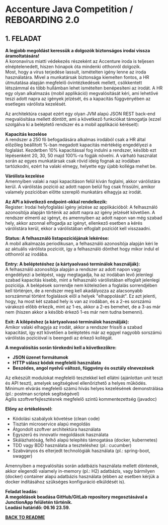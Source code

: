 # Accenture Java Competition / REBOARDING 2.0
## 1. FELADAT

**A legjobb megoldást keressük a dolgozók biztonságos irodai vissza áramoltatására!**<br>
A koronavírus miatti védekezés részeként az Accenture iroda is teljesen elnéptelenedett, hiszen hónapok óta mindenki otthonról dolgozik.<br>
Most, hogy a vírus terjedése lassult, ismételten igény lenne az iroda használatára. Mivel a munkatársak biztonsága kiemelten fontos, a HR útmutatása alapján megfelelő óvintézkedések mellett, csökkentett létszámmal és több hullámban lehet ismételten benépesíteni az irodát.
A HR egy olyan alkalmazás (mobil applikáció) megvalósítását kéri, ami lehetővé teszi adott napra az igények jelzését, és a kapacitás függvényében az esetleges várólista kezelését.

Az architektúra csapat ezért egy olyan JVM alapú JSON REST back-end megvalósítása mellett döntött, ami a következő funkciókat támogatja (ezzel szolgálva ki a beléptető rendszer és a mobil applikáció kéréseit):

**Kapacitás kezelése**<br>
A rendszer a 250 fő befogadására alkalmas irodából csak a HR által előzőleg beállított %-ban megadott kapacitás mértékéig engedélyezi a foglalást.
Kezdetben 10% kapacitással fog indulni a rendszer, később ezt lépésenként 20, 30, 50 majd 100%-ra fogják növelni. A várható használat során az egyes munkatársak csak rövid ideig fognak az irodában tartózkodni, ezért ha valaki elmegy, helyette egy újabb kolléga mehet be.

**Várólista kezelése**<br>
Amennyiben valaki a napi kapacitáson felül kíván foglalni, akkor várólistára kerül. A várólistás pozíció az adott napon belül fog csak frissülni, amikor valamely pozícióban előtte szereplő munkatárs elhagyja az irodát.

**Az API a következő endpoint-okkal rendelkezik:**<br>
Register: Irodai helyfoglalási igény jelzése az applikációból:
A felhasználó azonosítója alapján történik az adott napra az igény jelzését követően.
A rendszer elmenti az igényt, és amennyiben az adott napon van még szabad hely, akkor azonnal elfogadja az igényt, ellenkező esetben a kérés várólistára kerül, ekkor a várólistában elfoglalt pozíciót kell visszaadni.

**Status: A felhasználó listapozíciójának lekérése:**<br>
A mobil alkalmazás periodikusan, a felhasználó azonosítója alapján kéri le az aktuális várólista pozíciót, így a felhasználó dönthet hogy mikor indul el otthonról az irodába.

**Entry: A beléptetéshez (a kártyaolvasó terminálok használják):**<br>
A felhasználó azonosítója alapján a rendszer az adott napon vagy engedélyezi a belépést, vagy megtagadja, ha az irodában levő jelenlegi szabad kapacitás kisebb, mint a felhasználó várólistában elfoglalt jelenlegi pozíciója.
A belépések sorrendje nem kötelezően a foglalás sorrendjében kell történjen, de a rendszer meg kell akadályozza az alacsonyabb sorszámmal történt foglalások elől a helyek "elhappolását". Ez azt jelenti, hogy, ha most két szabad hely is van az irodában, és a 2-es sorszámú várakozó előbb érkezik, mint az 1-es, akkor a 2-es bemehet, de a 3-as már nem (hiszen akkor a később érkező 1-es már nem tudna bemenni).

**Exit: A kilépéshez (a kártyaolvasó terminálok használják):**<br>
Amikor valaki elhagyja az irodát, akkor a rendszer frissíti a szabad kapacitást, így ezt követően a beléptetés már az eggyel nagyobb sorszámú várólistás pozícióval is beengedi az érkező kollégát.

**A megvalósítás során törekedni kell a következőkre:**<br>

- **JSON üzenet formátumok**<br>
- **HTTP válasz kódok megfelelő használata**<br>
- **Beszédes, angol nyelvű változó, függvény és osztály elnevezések**<br>

Az elkészült modulokat megfelelő tesztekkel kell ellátni (ajánlottan unit teszt és API teszt), amelyek segítségével ellenőrizhető a helyes működés. Minimum elvárás megfelelő számú hívás helyes kezelésének demonstrálása (pl.: postman scriptek segítségével)<br>
Agilis szoftverfejlesztésnek megfelelő szintű kommentezettség (javadoc)

**Előny az értékelésnél:**

- Kódolási szabályok követése (clean code)
- Tisztán microservice alapú megoldás
- Átgondolt szoftver architektúra használata
- Egyszerű és innovatív megoldások használata
- Skálázhatóság, felhő alapú telepítés támogatása (docker, kubernetes)
- TDD vagy BDD használata a teszteléshez (pl.: cucumber)
- Szabványos és elterjedt technológiák használata (pl.: spring-boot, swagger)

Amennyiben a megvalósítás során adatbázis használata mellett döntenek, akkor elegendő valamely in-memory (pl.: H2) adatbázis, vagy bármilyen (docker) container alapú adatbázis használata (ebben az esetben kérjük a docker indításához szükséges konfiguráció elküldését is).

**Feladat leadás:<br>**
**A megoldások beadása GitHub/GitLab repository megosztásával a JunctionApp felületén történik.<br>**
**Leadási határidő: 06.16 23.59.**

**[BACK TO README](README.md)**<br>

